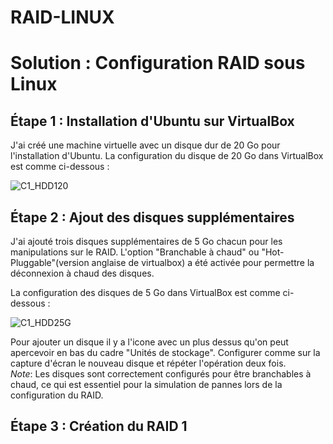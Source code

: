 # RAID-LINUX
# Solution : Configuration RAID sous Linux

## Étape 1 : Installation d'Ubuntu sur VirtualBox

J'ai créé une machine virtuelle avec un disque dur de 20 Go pour l'installation d'Ubuntu.
La configuration du disque de 20 Go dans VirtualBox est comme ci-dessous :

![C1_HDD120](https://github.com/user-attachments/assets/f3acab73-f985-43b2-884b-c5b4db708a34)


## Étape 2 : Ajout des disques supplémentaires

J'ai ajouté trois disques supplémentaires de 5 Go chacun pour les manipulations sur le RAID. L'option "Branchable à chaud" ou "Hot-Pluggable"(version anglaise de virtualbox) a été activée pour permettre la déconnexion à chaud des disques.

La configuration des disques de 5 Go dans VirtualBox est comme ci-dessous :

![C1_HDD25G](https://github.com/user-attachments/assets/86b92b55-d6cd-4bff-942c-741e0b88a062)

Pour ajouter un disque il y a l'icone avec un plus dessus qu'on peut apercevoir en bas du cadre "Unités de stockage". Configurer comme sur la capture d'écran le nouveau disque et répéter l'opération deux fois.   
*Note*: Les disques sont correctement configurés pour être branchables à chaud, ce qui est essentiel pour la simulation de pannes lors de la configuration du RAID.

## Étape 3 : Création du RAID 1
